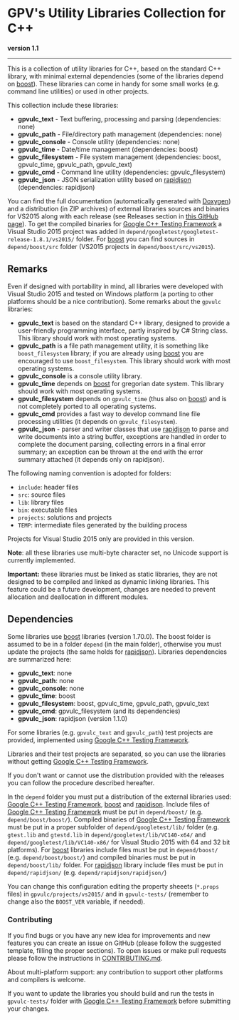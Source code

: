 # GPV's Utility Libraries Collection for C++
**version 1.1**

---
This is a collection of utility libraries for C++, based on the standard C++ library, with minimal external dependencies (some of the libraries depend on [boost]).
These libraries can come in handy for some small works (e.g. command line utilities) or used in other projects.

This collection include these libraries:
* **gpvulc_text** - Text buffering, processing and parsing (dependencies: none)
* **gpvulc_path** - File/directory path management (dependencies: none)
* **gpvulc_console** - Console utility (dependencies: none)
* **gpvulc_time** - Date/time management (dependencies: boost)
* **gpvulc_filesystem** - File system management (dependencies: boost, gpvulc_time, gpvulc_path, gpvulc_text)
* **gpvulc_cmd** - Command line utility (dependencies: gpvulc_filesystem)
* **gpvulc_json** - JSON serialization utility based on [rapidjson] (dependencies: rapidjson)

You can find the full documentation (automatically generated with [Doxygen]) and a distribution (in ZIP archives) of external libraries sources and binaries for VS2015 along with each release (see Releases section in [this GitHub page](https://github.com/gpvigano/gpvulc)). To get the compiled binaries for [Google C++ Testing Framework] a Visual Studio 2015 project was added in `depend/googletest/googletest-release-1.8.1/vs2015/` folder. For [boost] you can find sources in `depend/boost/src` folder (VS2015 projects in `depend/boost/src/vs2015`).

## Remarks
Even if designed with portability in mind, all libraries were developed with Visual Studio 2015 and tested on Windows platform (a porting to other platforms should be a nice contribution).
Some remarks about the `gpvulc` libraries:
* **gpvulc_text** is based on the standard C++ library, designed to provide a user-friendly programming interface, partly inspired by C# String class. This library should work with most operating systems.
* **gpvulc_path** is a file path management utility, it is something like `boost_filesystem` library; if you are already using [boost] you are encouraged to use `boost_filesystem`. This library should work with most operating systems.
* **gpvulc_console** is a console utility library.
* **gpvulc_time** depends on [boost] for gregorian date system. This library should work with most operating systems.
* **gpvulc_filesystem** depends on `gpvulc_time` (thus also on [boost]) and is not completely ported to all operating systems.
* **gpvulc_cmd** provides a fast way to develop command line file processing utilities
  (it depends on `gpvulc_filesystem`).
* **gpvulc_json** - parser and writer classes that use [rapidjson] to parse and write documents into a string buffer, exceptions are handled in order to complete the document parsing, collecting errors in a final error summary; an exception can be thrown at the end with the error summary attached (it depends only on rapidjson).

The following naming convention is adopted for folders:
* `include`: header files
* `src`: source files
* `lib`: library files
* `bin`: executable files
* `projects`: solutions and projects
* `TEMP`: intermediate files generated by the building process

Projects for Visual Studio 2015 only are provided in this version.

**Note**: all these libraries use multi-byte character set, no Unicode support is currently implemented.

**Important:** these libraries must be linked as static libraries, they are not designed to be compiled and linked as dynamic linking libraries.
This feature could be a future development, changes are needed to prevent allocation and deallocation in different modules.

## Dependencies
Some libraries use [boost] libraries (version 1.70.0). The boost folder is assumed to be in a folder `depend` (in the main folder), otherwise you must update the projects (the same holds for [rapidjson]).
Libraries dependencies are summarized here:
* **gpvulc_text**: none
* **gpvulc_path**: none
* **gpvulc_console**: none
* **gpvulc_time**: boost
* **gpvulc_filesystem**: boost, gpvulc_time, gpvulc_path, gpvulc_text
* **gpvulc_cmd**: gpvulc_filesystem (and its dependencies)
* **gpvulc_json**: rapidjson (version 1.1.0)

For some libraries (e.g. `gpvulc_text` and `gpvulc_path`) test projects are provided, implemented using [Google C++ Testing Framework].

Libraries and their test projects are separated, so you can use the libraries without getting [Google C++ Testing Framework].

If you don't want or cannot use the distribution provided with the releases you can follow the procedure described hereafter.

In the `depend` folder you must put a distribution of the external libraries used: [Google C++ Testing Framework], [boost] and [rapidjson]. Include files of [Google C++ Testing Framework] must be put in `depend/boost/` (e.g. `depend/boost/boost/`). Compiled binaries of [Google C++ Testing Framework] must be put in a proper subfolder of `depend/googletest/lib/` folder (e.g. `gtest.lib` and `gtestd.lib` in `depend/googletest/lib/VC140-x64/` and `depend/googletest/lib/VC140-x86/` for Visual Studio 2015 with 64 and 32 bit platforms). For [boost] libraries include files must be put in `depend/boost/` (e.g. `depend/boost/boost/`) and compiled binaries must be put in `depend/boost/lib/` folder. For [rapidjson] library include files must be put in `depend/rapidjson/` (e.g. `depend/rapidjson/rapidjson/`)

You can change this configuration editing the property sheeets (`*.props` files) in `gpvulc/projects/vs2015/` and in `gpvulc-tests/` (remember to change also the `BOOST_VER` variable, if needed).

### Contributing

If you find bugs or you have any new idea for improvements and new features you can create an issue on GitHub (please follow the suggested template, filling the proper sections). To open issues or make pull requests please follow the instructions in [CONTRIBUTING.md](https://github.com/gpvigano/gpvulc/blob/master/CONTRIBUTING.md).

About multi-platform support: any contribution to support other platforms and compilers is welcome.

If you want to update the libraries you should build and run the tests in `gpvulc-tests/` folder with [Google C++ Testing Framework] before submitting your changes.

[Google C++ Testing Framework]: https://github.com/google/googletest/releases
[Doxygen]: http://www.doxygen.org/index.html
[boost]: https://www.boost.org/
[rapidjson]: https://github.com/miloyip/rapidjson/
